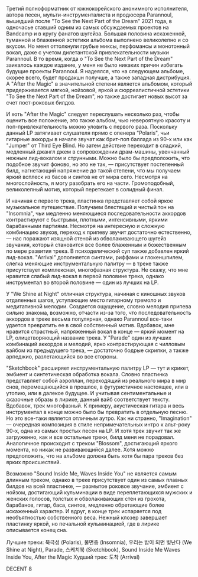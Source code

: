 Третий полноформатник от южнокорейского анонимного исполнителя, автора песен, мульти-инструменталиста и продюсера Parannoul, вышедший после "To See the Next Part of the Dream" 2021 года, в одночасье ставший одним из самых обсуждаемых проектов на Bandcamp и в кругу фанатов шугейза. Большая половина искаженной, туманной и блаженной эстетики альбома выполнено великолепно и со вкусом. Но меня оттолкнули грубые миксы, перфомансы и монотонный вокал, даже с учетом дилетантской привлекательности музыки Parannoul. В то время, когда о "To See the Next Part of the Dream" заикалось каждое издание, у меня не было никаких причин избегать будущие проекты Parannoul. Я надеялся, что на следующем альбоме, скорее всего, будет продакшн получше, а также западная дистрибуция. А "After the Magic" в значительной степени является альбомом, который придерживается мягкой, нойзовой, яркой и сюрреалистичной эстетики "To See the Next Part of the Dream", но также достигает новых высот за счет пост-роковых билдов.

И хоть "After the Magic" следует переслушать несколько раз, чтобы оценить все положение, это также альбом, чью невероятную красоту и поп-привлекательность можно уловить с первого раза. Поскольку данный LP затягивает слушателя прямо с опенера "Polaris", чьи гитарные аккорды в начале звучат как брит-поп баллада из 90-х или как "Jumper" от Third Eye Blind. Но затем действие переходит в сладкий, медленный джангл джем в сопровождении драм-машины, увенчанный нежным лид-вокалом и струнными. Можно было бы предположить, что подобное звучит фоново, но это не так, — присутствует постепенный билд, нагнетающий напряжение до такой степени, что мы получаем яркий всплеск из басов и синтов не от мира сего. Несмотря на многослойность, я могу разобрать его на части. Громоподобный, великолепный мотив, который перетекает в солидный финал.

И начиная с первого трека, пластинка представляет собой яркое музыкальное путешествие. Получаем блестящий и чистый тон на "Insomnia", чьи медленно меняющиеся последовательности аккордов контрастируют с быстрыми, плотными, интенсивными, яркими барабанными партиями. Несмотря на интересную и сложную комбинацию звуков, переход к припеву звучит достаточно естественно, — нас поражают изящной стеной из обволакивающего шугейз звучания, который становится все более блаженным и божественным по мере развития трека. В психоделический суп также добавлен яркий лид-вокал. "Arrival" дополняется синтами, риффами и глокеншпилем, слегка меняющие инструментальную палитру — в треке также присутствует комплексная, многофазная структура. Не скажу, что мне нравится слабый лид-вокал в первой половине трека, однако инструментал во второй половине — один из лучших на LP.

У "We Shine at Night" отличная структура, начиная с киношных звуков отдаленных шагов, уступающие место гитарному тремоло и медитативной мелодии. Создается ощущение, словно мелодия припева сильно знакома, возможно, отчасти из-за того, что последовательность аккордов в треке весьма популярная, однако Parannoul все-таки удается превратить ее в свой собственный мотив. Вдобавок, мне нравится страстный, напряженный вокал в конце — яркий момент на LP, олицетворяющий название трека. У "Parade" один из лучших комбинаций аккордов и мелодий, ярко контрастирующая с чилловым вайбом из предыдущего трека, — достаточно бодрые скрипки, а также арпеджио, разлетающийся во все стороны.

"Sketchbook" расширяет инструментальную палитру LP — тут и крикет, эмбиент и синтетическая обработка вокала. Словно пластинка представляет собой аэроплан, переходящий из реального мира в мир снов, перемещающийся в прошлое, в футуристичное настоящее, или в утопию, или в далекое будущее. И учитывая сентиментальные и сказочные образы в лирике, данный вайб соответствует тексту. Вдобавок, трек многофазный. К примеру, акустическая гитара и весь инструментал в конце можно было бы превратить в отдельную песню. Но это все-таки является отличным аутро. Как ни странно, "Imagination" — очередная композиция в стиле непримечательных интро к альт-року 90-х, одна из самых простых песен на LP. И хотя трек звучит так же загруженно, как и все остальные треки, билд меня не порадовал. Аналогичное происходит с треком "Blossom", достигающий яркого момента, но никак не развивающийся далее. Хотя можно предположить, что на альбоме должна быть хотя бы пара треков без ярких происшествий.

Возможно "Sound Inside Me, Waves Inside You" не является самым длинным треком, однако в треке присутствует один из самых плавных билдов на всей пластинке, — размытое роковое звучание, эмбиент с нойзом, достигающий кульминации в виде переплетающихся мужских и женских голосов, толстых и обволакивающих стен из грохота, барабанов, гитар, баса, синтов, медленно обретающие более искаженный характер. И вдруг, в конце трек испаряется под необъятностью собственного веса. Нежный клозер завершает пластинку яркой, но печальной кульминацией, где в лирике описывается конец сна.

Лучшие треки: 북극성 (Polaris), 불면증 (Insomnia), 우리는 밤이 되면 빛난다 (We Shine at Night), Parade, 스케치북 (Sketchbook), Sound Inside Me Waves Inside You, After the Magic
Худший трек: 도착 (Arrival)

DECENT 8
